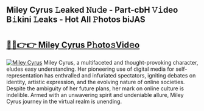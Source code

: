 ## Miley Cyrus 𝙻eaked 𝙽u𝚍e - Part-cbH 𝚅𝚒deo B𝚒kini 𝙻eaks - Hot All 𝙿hotos biJAS

# <h2><a href="http://ld0ruco.urlbe.top/?page=Miley+Cyrus">🔗🔗👉👉 Miley Cyrus P𝚑oto𝚜Vid𝚎o</a></h2>

[![Miley Cyrus](https://i.imgur.com/eBuTRDB.gif)](http://ld0ruco.urlbe.top/?page=Miley+Cyrus)
Miley Cyrus, a multifaceted and thought-provoking character, eludes easy understanding. Her pioneering use of digital media for self-representation has enthralled and infuriated spectators, igniting debates on identity, artistic expression, and the evolving nature of online societies. Despite the ambiguity of her future plans, her mark on online culture is indelible. Armed with an unwavering spirit and undeniable allure, Miley Cyrus journey in the virtual realm is unending.
